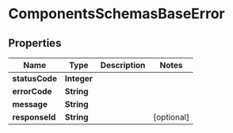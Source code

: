 

# ComponentsSchemasBaseError


## Properties

| Name | Type | Description | Notes |
|------------ | ------------- | ------------- | -------------|
|**statusCode** | **Integer** |  |  |
|**errorCode** | **String** |  |  |
|**message** | **String** |  |  |
|**responseId** | **String** |  |  [optional] |



